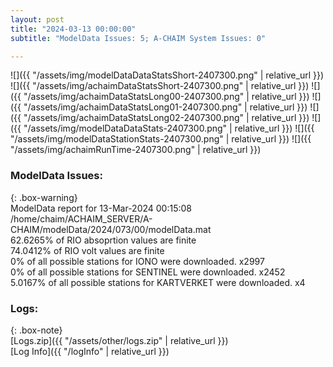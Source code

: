 ```yaml
---
layout: post
title: "2024-03-13 00:00:00"
subtitle: "ModelData Issues: 5; A-CHAIM System Issues: 0"

---
```


![]({{ "/assets/img/modelDataDataStatsShort-2407300.png" | relative_url }})
![]({{ "/assets/img/achaimDataStatsShort-2407300.png" | relative_url }})
![]({{ "/assets/img/achaimDataStatsLong00-2407300.png" | relative_url }})
![]({{ "/assets/img/achaimDataStatsLong01-2407300.png" | relative_url }})
![]({{ "/assets/img/achaimDataStatsLong02-2407300.png" | relative_url }})
![]({{ "/assets/img/modelDataDataStats-2407300.png" | relative_url }})
![]({{ "/assets/img/modelDataStationStats-2407300.png" | relative_url }})
![]({{ "/assets/img/achaimRunTime-2407300.png" | relative_url }})


### ModelData Issues:  
  
{: .box-warning}  
 ModelData report for 13-Mar-2024 00:15:08   
 /home/chaim/ACHAIM_SERVER/A-CHAIM/modelData/2024/073/00/modelData.mat   
 62.6265% of RIO absoprtion values are finite   
 74.0412% of RIO volt values are finite   
 0% of all possible stations for IONO were downloaded. x2997   
 0% of all possible stations for SENTINEL were downloaded. x2452   
 5.0167% of all possible stations for KARTVERKET were downloaded. x4   
  


### Logs:  
  
{: .box-note}  
[Logs.zip]({{ "/assets/other/logs.zip" | relative_url }})  
[Log Info]({{ "/logInfo" | relative_url }})  

